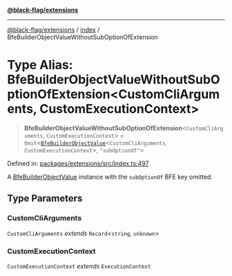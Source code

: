 [**@black-flag/extensions**](../../README.md)

***

[@black-flag/extensions](../../README.md) / [index](../README.md) / BfeBuilderObjectValueWithoutSubOptionOfExtension

# Type Alias: BfeBuilderObjectValueWithoutSubOptionOfExtension\<CustomCliArguments, CustomExecutionContext\>

> **BfeBuilderObjectValueWithoutSubOptionOfExtension**\<`CustomCliArguments`, `CustomExecutionContext`\> = `Omit`\<[`BfeBuilderObjectValue`](BfeBuilderObjectValue.md)\<`CustomCliArguments`, `CustomExecutionContext`\>, `"subOptionOf"`\>

Defined in: [packages/extensions/src/index.ts:497](https://github.com/Xunnamius/black-flag/blob/79ac029630564873580521833d41f0f37fb5eec8/packages/extensions/src/index.ts#L497)

A [BfeBuilderObjectValue](BfeBuilderObjectValue.md) instance with the `subOptionOf` BFE key
omitted.

## Type Parameters

### CustomCliArguments

`CustomCliArguments` *extends* `Record`\<`string`, `unknown`\>

### CustomExecutionContext

`CustomExecutionContext` *extends* `ExecutionContext`

